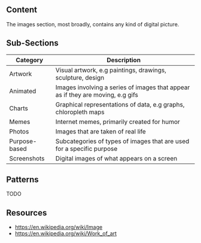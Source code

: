 ## Content

The images section, most broadly, contains any kind of digital picture.

## Sub-Sections

| Category | Description |
|----------|-------------|
| Artwork      | Visual artwork, e.g paintings, drawings, sculpture, design           |
| Animated     | Images involving a series of images that appear as if they are moving, e.g gifs |
| Charts       | Graphical representations of data, e.g graphs, chloropleth maps           |
| Memes        | Internet memes, primarily created for humor           |
| Photos       | Images that are taken of real life           |
| Purpose-based | Subcategories of types of images that are used for a specific purpose
| Screenshots  | Digital images of what appears on a screen           |

## Patterns

TODO

## Resources

* https://en.wikipedia.org/wiki/Image
* https://en.wikipedia.org/wiki/Work_of_art
